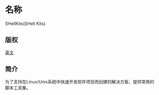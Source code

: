 
# 名称

SHellKits(SHell Kits)

## 版权

[英文](LICENSE)

## 简介

为了支持在Linux/Unix系统中快速开发软件项目而创建的解决方案，提供常用的脚本工具集。
